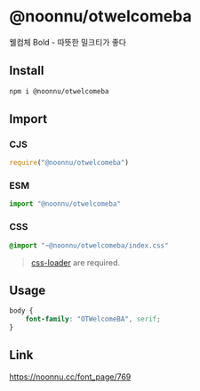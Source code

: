 # @noonnu/otwelcomeba
웰컴체 Bold - 따뜻한 밀크티가 좋다

## Install
```sh
npm i @noonnu/otwelcomeba
```
## Import
### CJS
```js
require("@noonnu/otwelcomeba")
```
### ESM
```js
import "@noonnu/otwelcomeba"
```
### CSS 
```css
@import "~@noonnu/otwelcomeba/index.css"
```
> [css-loader](https://github.com/webpack-contrib/css-loader) are required.

## Usage
```css
body {
    font-family: "OTWelcomeBA", serif;
}
```

## Link
https://noonnu.cc/font_page/769